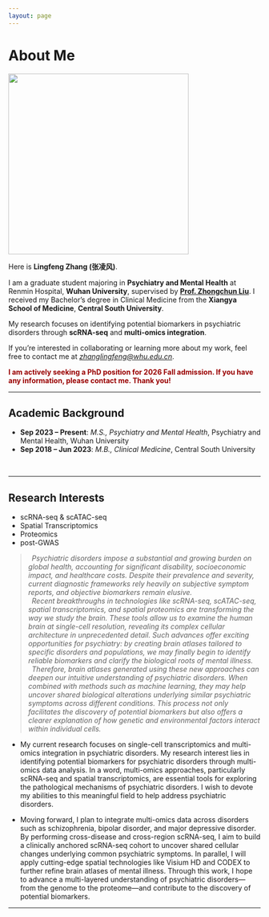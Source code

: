 ```yaml
---
layout: page
---
```


# About Me

<img src="https://lancelotzhang0124.github.io/Lingfeng.jpg" class="floatpic" width="360">

Here is **Lingfeng Zhang (张凌风)**.<br>

I am a graduate student majoring in **Psychiatry and Mental Health** at Renmin Hospital, **Wuhan University**, supervised by **[Prof. Zhongchun Liu](https://scholar.google.com/citations?user=W1uFFUAAAAAJ&hl=en)**. I received my Bachelor’s degree in Clinical Medicine from the **Xiangya School of Medicine**, **Central South University**.<br> 

My research focuses on identifying potential biomarkers in psychiatric disorders through **scRNA-seq** and **multi-omics integration**.<br>

If you’re interested in collaborating or learning more about my work, feel free to contact me at *[zhanglingfeng@whu.edu.cn](mailto:zhanglingfeng@whu.edu.cn)*.<br>


**<font color="#990000">I am actively seeking a PhD position for 2026 Fall admission. If you have any information, please contact me. Thank you!</font>**

---
## Academic Background

- **Sep 2023 – Present**: *M.S., Psychiatry and Mental Health*, Psychiatry and Mental Health, Wuhan University
- **Sep 2018 – Jun 2023**: *M.B., Clinical Medicine*, Central South University
<br>

---

## Research Interests

- scRNA-seq & scATAC-seq
- Spatial Transcriptomics
- Proteomics
- post-GWAS

> *&ensp;Psychiatric disorders impose a substantial and growing burden on global health, accounting for significant disability, socioeconomic impact, and healthcare costs. Despite their prevalence and severity, current diagnostic frameworks rely heavily on subjective symptom reports, and objective biomarkers remain elusive.
> <br> &ensp;Recent breakthroughs in technologies like scRNA-seq, scATAC-seq, spatial transcriptomics, and spatial proteomics are transforming the way we study the brain. These tools allow us to examine the human brain at single-cell resolution, revealing its complex cellular architecture in unprecedented detail. Such advances offer exciting opportunities for psychiatry: by creating brain atlases tailored to specific disorders and populations, we may finally begin to identify reliable biomarkers and clarify the biological roots of mental illness.
> <br> &ensp;Therefore, brain atlases generated using these new approaches can deepen our intuitive understanding of psychiatric disorders. When combined with methods such as machine learning, they may help uncover shared biological alterations underlying similar psychiatric symptoms across different conditions. This process not only facilitates the discovery of potential biomarkers but also offers a clearer explanation of how genetic and environmental factors interact within individual cells.*


- My current research focuses on single-cell transcriptomics and multi-omics integration in psychiatric disorders. My research interest lies in identifying potential biomarkers for psychiatric disorders through multi-omics data analysis. In a word, multi-omics approaches, particularly scRNA-seq and spatial transcriptomics, are essential tools for exploring the pathological mechanisms of psychiatric disorders. I wish to devote my abilities to this meaningful field to help address psychiatric disorders.

- Moving forward, I plan to integrate multi-omics data across disorders such as schizophrenia, bipolar disorder, and major depressive disorder. By performing cross-disease and cross-region scRNA-seq, I aim to build a clinically anchored scRNA-seq cohort to uncover shared cellular changes underlying common psychiatric symptoms. In parallel, I will apply cutting-edge spatial technologies like Visium HD and CODEX to further refine brain atlases of mental illness. Through this work, I hope to advance a multi-layered understanding of psychiatric disorders—from the genome to the proteome—and contribute to the discovery of potential biomarkers.

---


